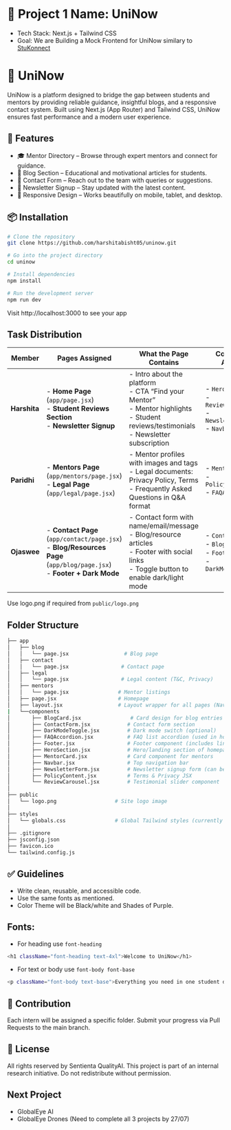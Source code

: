# 🧠 Project 1 Name: UniNow
- Tech Stack: Next.js + Tailwind CSS
- Goal: We are Building a Mock Frontend for UniNow similary to [StuKonnect](https://www.stukonnect.com/)

# 📘 UniNow
UniNow is a platform designed to bridge the gap between students and mentors by providing reliable guidance, insightful blogs, and a responsive contact system. Built using Next.js (App Router) and Tailwind CSS, UniNow ensures fast performance and a modern user experience.

## 🚀 Features
- 🎓 Mentor Directory – Browse through expert mentors and connect for guidance.
- 📰 Blog Section – Educational and motivational articles for students.
- 🧾 Contact Form – Reach out to the team with queries or suggestions.
- 📩 Newsletter Signup – Stay updated with the latest content.
- 📱 Responsive Design – Works beautifully on mobile, tablet, and desktop.

## 📦 Installation
```bash
# Clone the repository
git clone https://github.com/harshitabisht05/uninow.git

# Go into the project directory
cd uninow

# Install dependencies
npm install

# Run the development server
npm run dev
```
Visit http://localhost:3000 to see your app

## Task Distribution

| **Member**   | **Pages Assigned**                                                                                                                | **What the Page Contains**                                                                                                                    | **Components Assigned**                                                                        |
| ------------ | --------------------------------------------------------------------------------------------------------------------------------- | --------------------------------------------------------------------------------------------------------------------------------------------- | ---------------------------------------------------------------------------------------------- |
| **Harshita** | - **Home Page** (`app/page.jsx`) <br> - **Student Reviews Section** <br> - **Newsletter Signup**                                  | - Intro about the platform<br>- CTA “Find your Mentor”<br>- Mentor highlights<br>- Student reviews/testimonials<br>- Newsletter subscription  | - `HeroSection.jsx` <br> - `ReviewCarousel.jsx` <br> - `NewsletterForm.jsx`<br>- `Navbar.jsx`                    |
| **Paridhi**  | - **Mentors Page** (`app/mentors/page.jsx`) <br> - **Legal Page** (`app/legal/page.jsx`) | - Mentor profiles with images and tags<br>- Legal documents: Privacy Policy, Terms<br>- Frequently Asked Questions in Q\&A format             | - `MentorCard.jsx` <br> - `PolicyContent.jsx` <br> - `FAQAccordion.jsx`                        |
| **Ojaswee**  | - **Contact Page** (`app/contact/page.jsx`) <br> - **Blog/Resources Page** (`app/blog/page.jsx`) <br> - **Footer + Dark Mode**    | - Contact form with name/email/message<br>- Blog/resource articles<br>- Footer with social links<br>- Toggle button to enable dark/light mode | - `ContactForm.jsx` <br> - `BlogCard.jsx` <br> - `Footer.jsx` <br> - `DarkModeToggle.jsx` |

Use logo.png if required from `public/logo.png`


## Folder Structure
```bash
├── app
│   ├── blog
│   │   └── page.jsx                  # Blog page
│   ├── contact
│   │   └── page.jsx                 # Contact page
│   ├── legal
│   │   └── page.jsx                 # Legal content (T&C, Privacy)
│   ├── mentors
│   │   └── page.jsx                # Mentor listings
│   ├── page.jsx                    # Homepage
│   ├── layout.jsx                  # Layout wrapper for all pages (Navbar, Footer)
|   └──components
│       ├── BlogCard.jsx                # Card design for blog entries
│       ├── ContactForm.jsx            # Contact form section
│       ├── DarkModeToggle.jsx         # Dark mode switch (optional)
│       ├── FAQAccordion.jsx           # FAQ list accordion (used in homepage)
│       ├── Footer.jsx                 # Footer component (includes links, newsletter, etc.)
│       ├── HeroSection.jsx            # Hero/landing section of homepage
│       ├── MentorCard.jsx             # Card component for mentors
│       ├── Navbar.jsx                 # Top navigation bar
│       ├── NewsletterForm.jsx         # Newsletter signup form (can be used inside Footer)
│       ├── PolicyContent.jsx          # Terms & Privacy JSX
│       └── ReviewCarousel.jsx         # Testimonial slider component
│
├── public
│   └── logo.png                   # Site logo image
│
├── styles
│   └── globals.css                # Global Tailwind styles (currently under root)
│
├── .gitignore
├── jsconfig.json
├── favicon.ico
└── tailwind.config.js
```

## ✅ Guidelines
- Write clean, reusable, and accessible code.
- Use the same fonts as mentioned.
- Color Theme will be Black/white and Shades of Purple. 
## Fonts:
- For heading use `font-heading`
```bash
<h1 className="font-heading text-4xl">Welcome to UniNow</h1>
````
- For text or body use `font-body font-base`
```bash
<p className="font-body text-base">Everything you need in one student dashboard.</p>
```

## 🙌 Contribution
Each intern will be assigned a specific folder. Submit your progress via Pull Requests to the main branch.

## 📄 License
All rights reserved by Sentienta QualityAI.
This project is part of an internal research initiative. Do not redistribute without permission.

## Next Project
- GlobalEye AI
- GlobalEye Drones
  (Need to complete all 3 projects by 27/07)
